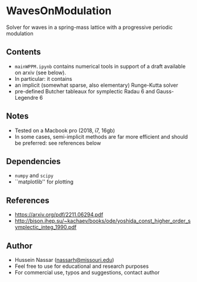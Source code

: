 # WavesOnModulation
Solver for waves in a spring-mass lattice with a progressive periodic modulation 

## Contents
* ``mainWPPM.ipynb`` contains numerical tools in support of a draft available on arxiv (see below).
* In particular: it contains
* an implicit (somewhat sparse, also elementary) Runge-Kutta solver
* pre-defined Butcher tableaux for symplectic Radau 6 and Gauss-Legendre 6

## Notes
* Tested on a Macbook pro (2018, i7, 16gb)
* In some cases, semi-implicit methods are far more efficient and should be preferred: see references below

## Dependencies
* ``numpy`` and ``scipy``
* ``matplotlib'' for plotting

## References
* https://arxiv.org/pdf/2211.06294.pdf
* http://bison.ihep.su/~kachaev/books/ode/yoshida_const_higher_order_symplectic_integ_1990.pdf

## Author
* Hussein Nassar (nassarh@missouri.edu)
* Feel free to use for educational and research purposes
* For commercial use, typos and suggestions, contact author
